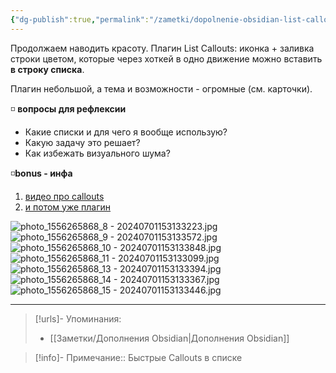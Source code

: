 ```yaml
---
{"dg-publish":true,"permalink":"/zametki/dopolnenie-obsidian-list-callouts/","created":"2024-07-01","updated":"2024-09-23T22:29:08+03:00"}
---
```


Продолжаем наводить красоту. Плагин List Callouts: иконка + заливка строки цветом, которые через хоткей в одно движение можно вставить **в строку списка**. 

Плагин небольшой, а тема и возможности - огромные (см. карточки). 

◽️ **вопросы для рефлексии**
- Какие списки и для чего я вообще использую? 
- Какую задачу это решает? 
- Как избежать визуального шума? 

◽️**bonus - инфа**
1. [видео про callouts](https://www.youtube.com/watch?v=_e7zjUXAvcE&t=1s) 
2. [и потом уже плагин](https://github.com/mgmeyers/obsidian-list-callouts?tab=readme-ov-file)

![photo_1556265868_8 - 20240701153133223.jpg](/img/user/%D0%98%D1%81%D1%85%D0%BE%D0%B4%D0%BD%D0%B8%D0%BA%D0%B8/Telegram/photo_1556265868_8%20-%2020240701153133223.jpg)
![photo_1556265868_9 - 20240701153133572.jpg](/img/user/%D0%98%D1%81%D1%85%D0%BE%D0%B4%D0%BD%D0%B8%D0%BA%D0%B8/Telegram/photo_1556265868_9%20-%2020240701153133572.jpg)
![photo_1556265868_10 - 20240701153133848.jpg](/img/user/%D0%98%D1%81%D1%85%D0%BE%D0%B4%D0%BD%D0%B8%D0%BA%D0%B8/Telegram/photo_1556265868_10%20-%2020240701153133848.jpg)
![photo_1556265868_11 - 20240701153133099.jpg](/img/user/%D0%98%D1%81%D1%85%D0%BE%D0%B4%D0%BD%D0%B8%D0%BA%D0%B8/Telegram/photo_1556265868_11%20-%2020240701153133099.jpg)
![photo_1556265868_13 - 20240701153133394.jpg](/img/user/%D0%98%D1%81%D1%85%D0%BE%D0%B4%D0%BD%D0%B8%D0%BA%D0%B8/Telegram/photo_1556265868_13%20-%2020240701153133394.jpg)
![photo_1556265868_14 - 20240701153133367.jpg](/img/user/%D0%98%D1%81%D1%85%D0%BE%D0%B4%D0%BD%D0%B8%D0%BA%D0%B8/Telegram/photo_1556265868_14%20-%2020240701153133367.jpg)
![photo_1556265868_15 - 20240701153133446.jpg](/img/user/%D0%98%D1%81%D1%85%D0%BE%D0%B4%D0%BD%D0%B8%D0%BA%D0%B8/Telegram/photo_1556265868_15%20-%2020240701153133446.jpg)

---
> [!urls]- Упоминания:
> - [[Заметки/Дополнения Obsidian\|Дополнения Obsidian]]

> [!info]-
> Примечание:: Быстрые Callouts в списке

